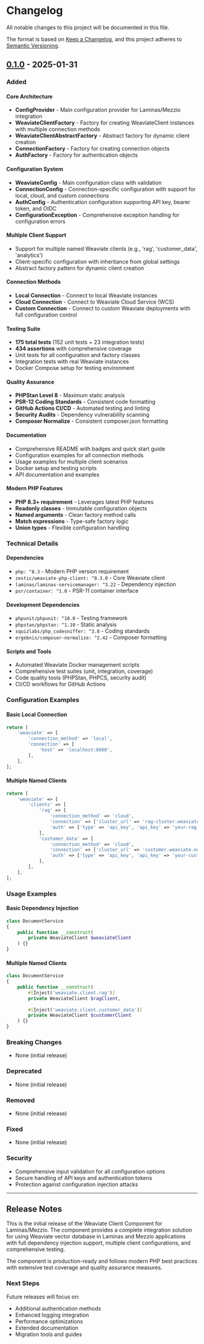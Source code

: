 # Changelog

All notable changes to this project will be documented in this file.

The format is based on [Keep a Changelog](https://keepachangelog.com/en/1.0.0/),
and this project adheres to [Semantic Versioning](https://semver.org/spec/v2.0.0.html).

## [0.1.0] - 2025-01-31

### Added

#### Core Architecture
- **ConfigProvider** - Main configuration provider for Laminas/Mezzio integration
- **WeaviateClientFactory** - Factory for creating WeaviateClient instances with multiple connection methods
- **WeaviateClientAbstractFactory** - Abstract factory for dynamic client creation
- **ConnectionFactory** - Factory for creating connection objects
- **AuthFactory** - Factory for authentication objects

#### Configuration System
- **WeaviateConfig** - Main configuration class with validation
- **ConnectionConfig** - Connection-specific configuration with support for local, cloud, and custom connections
- **AuthConfig** - Authentication configuration supporting API key, bearer token, and OIDC
- **ConfigurationException** - Comprehensive exception handling for configuration errors

#### Multiple Client Support
- Support for multiple named Weaviate clients (e.g., 'rag', 'customer_data', 'analytics')
- Client-specific configuration with inheritance from global settings
- Abstract factory pattern for dynamic client creation

#### Connection Methods
- **Local Connection** - Connect to local Weaviate instances
- **Cloud Connection** - Connect to Weaviate Cloud Service (WCS)
- **Custom Connection** - Connect to custom Weaviate deployments with full configuration control

#### Testing Suite
- **175 total tests** (152 unit tests + 23 integration tests)
- **434 assertions** with comprehensive coverage
- Unit tests for all configuration and factory classes
- Integration tests with real Weaviate instances
- Docker Compose setup for testing environment

#### Quality Assurance
- **PHPStan Level 8** - Maximum static analysis
- **PSR-12 Coding Standards** - Consistent code formatting
- **GitHub Actions CI/CD** - Automated testing and linting
- **Security Audits** - Dependency vulnerability scanning
- **Composer Normalize** - Consistent composer.json formatting

#### Documentation
- Comprehensive README with badges and quick start guide
- Configuration examples for all connection methods
- Usage examples for multiple client scenarios
- Docker setup and testing scripts
- API documentation and examples

#### Modern PHP Features
- **PHP 8.3+ requirement** - Leverages latest PHP features
- **Readonly classes** - Immutable configuration objects
- **Named arguments** - Clean factory method calls
- **Match expressions** - Type-safe factory logic
- **Union types** - Flexible configuration handling

### Technical Details

#### Dependencies
- `php: ^8.3` - Modern PHP version requirement
- `zestic/weaviate-php-client: ^0.3.0` - Core Weaviate client
- `laminas/laminas-servicemanager: ^3.22` - Dependency injection
- `psr/container: ^1.0` - PSR-11 container interface

#### Development Dependencies
- `phpunit/phpunit: ^10.0` - Testing framework
- `phpstan/phpstan: ^1.10` - Static analysis
- `squizlabs/php_codesniffer: ^3.8` - Coding standards
- `ergebnis/composer-normalize: ^2.42` - Composer formatting

#### Scripts and Tools
- Automated Weaviate Docker management scripts
- Comprehensive test suites (unit, integration, coverage)
- Code quality tools (PHPStan, PHPCS, security audit)
- CI/CD workflows for GitHub Actions

### Configuration Examples

#### Basic Local Connection
```php
return [
    'weaviate' => [
        'connection_method' => 'local',
        'connection' => [
            'host' => 'localhost:8080',
        ],
    ],
];
```

#### Multiple Named Clients
```php
return [
    'weaviate' => [
        'clients' => [
            'rag' => [
                'connection_method' => 'cloud',
                'connection' => ['cluster_url' => 'rag-cluster.weaviate.network'],
                'auth' => ['type' => 'api_key', 'api_key' => 'your-rag-key'],
            ],
            'customer_data' => [
                'connection_method' => 'cloud',
                'connection' => ['cluster_url' => 'customer.weaviate.network'],
                'auth' => ['type' => 'api_key', 'api_key' => 'your-customer-key'],
            ],
        ],
    ],
];
```

### Usage Examples

#### Basic Dependency Injection
```php
class DocumentService
{
    public function __construct(
        private WeaviateClient $weaviateClient
    ) {}
}
```

#### Multiple Named Clients
```php
class DocumentService
{
    public function __construct(
        #[Inject('weaviate.client.rag')]
        private WeaviateClient $ragClient,
        
        #[Inject('weaviate.client.customer_data')]
        private WeaviateClient $customerClient
    ) {}
}
```

### Breaking Changes
- None (initial release)

### Deprecated
- None (initial release)

### Removed
- None (initial release)

### Fixed
- None (initial release)

### Security
- Comprehensive input validation for all configuration options
- Secure handling of API keys and authentication tokens
- Protection against configuration injection attacks

---

## Release Notes

This is the initial release of the Weaviate Client Component for Laminas/Mezzio. The component provides a complete integration solution for using Weaviate vector database in Laminas and Mezzio applications with full dependency injection support, multiple client configurations, and comprehensive testing.

The component is production-ready and follows modern PHP best practices with extensive test coverage and quality assurance measures.

### Next Steps

Future releases will focus on:
- Additional authentication methods
- Enhanced logging integration
- Performance optimizations
- Extended documentation
- Migration tools and guides

[0.1.0]: https://github.com/zestic/weaviate-client-component/releases/tag/0.1.0
